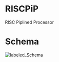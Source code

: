 # RISCPiP
RISC Piplined Processor

# Schema
![labeled_Schema](https://user-images.githubusercontent.com/49396399/153276671-358fe7a0-e7c9-4147-8690-72e66b8d7b37.png)
